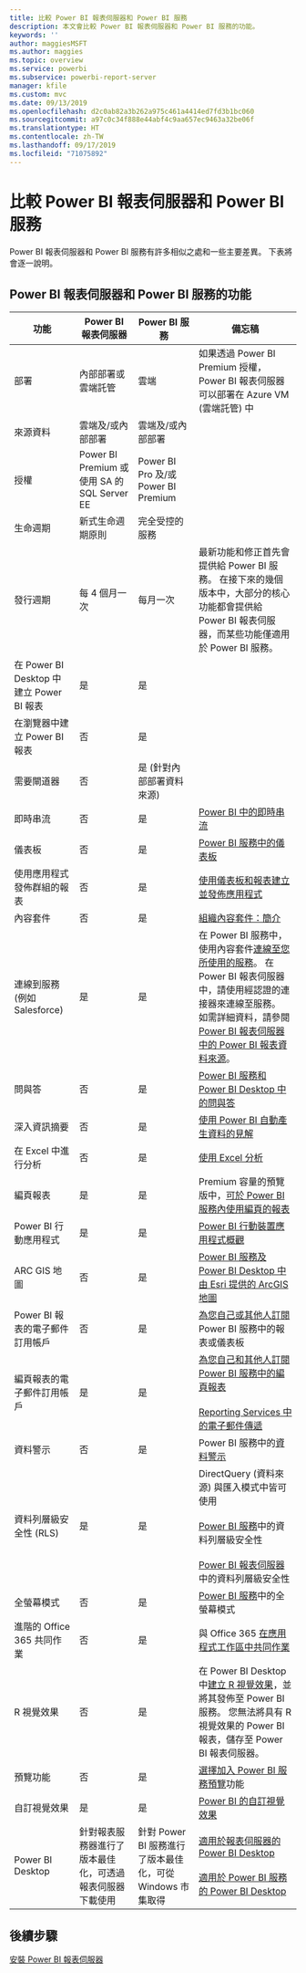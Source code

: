 ```yaml
---
title: 比較 Power BI 報表伺服器和 Power BI 服務
description: 本文會比較 Power BI 報表伺服器和 Power BI 服務的功能。
keywords: ''
author: maggiesMSFT
ms.author: maggies
ms.topic: overview
ms.service: powerbi
ms.subservice: powerbi-report-server
manager: kfile
ms.custom: mvc
ms.date: 09/13/2019
ms.openlocfilehash: d2c0ab82a3b262a975c461a4414ed7fd3b1bc060
ms.sourcegitcommit: a97c0c34f888e44abf4c9aa657ec9463a32be06f
ms.translationtype: HT
ms.contentlocale: zh-TW
ms.lasthandoff: 09/17/2019
ms.locfileid: "71075892"
---
```

# <a name="comparing-power-bi-report-server-and-the-power-bi-service"></a>比較 Power BI 報表伺服器和 Power BI 服務

Power BI 報表伺服器和 Power BI 服務有許多相似之處和一些主要差異。 下表將會逐一說明。

## <a name="features-of-power-bi-report-server-and-the-power-bi-service"></a>Power BI 報表伺服器和 Power BI 服務的功能

| 功能 | Power BI 報表伺服器 | Power BI 服務 | 備忘稿 |
|---------|---------|---------|---------|
| 部署 | 內部部署或雲端託管 | 雲端 | 如果透過 Power BI Premium 授權，Power BI 報表伺服器可以部署在 Azure VM (雲端託管) 中 |
| 來源資料 | 雲端及/或內部部署 | 雲端及/或內部部署 |  |
| 授權 | Power BI Premium 或使用 SA 的 SQL Server EE | Power BI Pro 及/或 Power BI Premium | |  
| 生命週期 | 新式生命週期原則 | 完全受控的服務 |  |
| 發行週期 | 每 4 個月一次 | 每月一次 | 最新功能和修正首先會提供給 Power BI 服務。 在接下來的幾個版本中，大部分的核心功能都會提供給 Power BI 報表伺服器，而某些功能僅適用於 Power BI 服務。 |
| 在 Power BI Desktop 中建立 Power BI 報表 | 是 | 是 |  |
| 在瀏覽器中建立 Power BI 報表 | 否 | 是 |  |
| 需要閘道器 | 否 | 是 (針對內部部署資料來源) |  |
| 即時串流 | 否 | 是 | [Power BI 中的即時串流](../service-real-time-streaming.md) |
| 儀表板 | 否 | 是 | [Power BI 服務中的儀表板](../consumer/end-user-dashboards.md) |
| 使用應用程式發佈群組的報表 | 否 | 是 | [使用儀表板和報表建立並發佈應用程式](../service-create-distribute-apps.md) |
| 內容套件 | 否 | 是 | [組織內容套件：簡介](../service-organizational-content-pack-introduction.md) |
| 連線到服務 (例如 Salesforce) | 是 | 是 | 在 Power BI 服務中，使用內容套件[連線至您所使用的服務](../service-connect-to-services.md)。 在 Power BI 報表伺服器中，請使用經認證的連接器來連線至服務。 如需詳細資料，請參閱 [Power BI 報表伺服器中的 Power BI 報表資料來源](data-sources.md)。 |
| 問與答 | 否 | 是 | [Power BI 服務和 Power BI Desktop 中的問與答](../power-bi-tutorial-q-and-a.md) 
| 深入資訊摘要 | 否 | 是 | [使用 Power BI 自動產生資料的見解](../consumer/end-user-insights.md) |
| 在 Excel 中進行分析 | 否 | 是 | [使用 Excel 分析](../service-analyze-in-excel.md) 
| 編頁報表 | 是 | 是 | Premium 容量的預覽版中，[可於 Power BI 服務內使用編頁的報表](../paginated-reports-report-builder-power-bi.md) |
| Power BI 行動應用程式 | 是 | 是 | [Power BI 行動裝置應用程式概觀](../consumer/mobile/mobile-apps-for-mobile-devices.md) |
| ARC GIS 地圖 | 否 | 是 | [Power BI 服務及 Power BI Desktop 中由 Esri 提供的 ArcGIS 地圖](../visuals/power-bi-visualization-arcgis.md) |
| Power BI 報表的電子郵件訂用帳戶 | 否 | 是 | [為您自己或其他人訂閱](../service-report-subscribe.md) Power BI 服務中的報表或儀表板 |
| 編頁報表的電子郵件訂用帳戶 | 是 | 是 | [為您自己和其他人訂閱 Power BI 服務中的編頁報表](../paginated-reports-subscriptions.md)<br><br>[Reporting Services 中的電子郵件傳遞](https://docs.microsoft.com/sql/reporting-services/subscriptions/e-mail-delivery-in-reporting-services)  |
| 資料警示 | 否 | 是 | Power BI 服務中的[資料警示](../service-set-data-alerts.md)
| 資料列層級安全性 (RLS) | 是 | 是 | DirectQuery (資料來源) 與匯入模式中皆可使用 <br><br>[Power BI 服務](../service-admin-rls.md)中的資料列層級安全性 <br><br>[Power BI 報表伺服器](row-level-security-report-server.md)中的資料列層級安全性 |
| 全螢幕模式 | 否 | 是 | [Power BI 服務](../consumer/end-user-focus.md)中的全螢幕模式 |
| 進階的 Office 365 共同作業 | 否 | 是 | 與 Office 365 [在應用程式工作區中共同作業](../service-collaborate-power-bi-workspace.md) |
| R 視覺效果 | 否 | 是 | 在 Power BI Desktop 中[建立 R 視覺效果](../desktop-r-visuals.md)，並將其發佈至 Power BI 服務。 您無法將具有 R 視覺效果的 Power BI 報表，儲存至 Power BI 報表伺服器。  |
| 預覽功能 | 否 | 是 | [選擇加入 Power BI 服務預覽](../consumer/end-user-preview-features.md)功能 |
| 自訂視覺效果 | 是 | 是 | [Power BI 的自訂視覺效果](../power-bi-custom-visuals.md) |
| Power BI Desktop | 針對報表服務器進行了版本最佳化，可透過報表伺服器下載使用 | 針對 Power BI 服務進行了版本最佳化，可從 Windows 市集取得 | [適用於報表伺服器的 Power BI Desktop](https://powerbi.microsoft.com/report-server/) <br><br> [適用於 Power BI 服務的 Power BI Desktop](http://aka.ms/pbidesktopstore) |

## <a name="next-steps"></a>後續步驟

[安裝 Power BI 報表伺服器](install-report-server.md)

